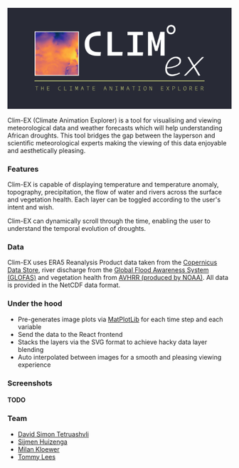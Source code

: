 <p align="center">
  <img src="https://github.com/davzzar/clim-AX/raw/master/turnoff/public/images/logos/readme-banner.png" alt="Clim-EX Logo Banner" width="738">
</p>

Clim-EX (Climate Animation Explorer) is a tool for visualising and viewing meteorological data and weather forecasts which will help understanding African droughts. This tool bridges the gap between the layperson and scientific meteorological experts making the viewing of this data enjoyable and aesthetically pleasing.

### Features

Clim-EX is capable of displaying temperature and temperature anomaly, topography, precipitation, the flow of water and rivers across the surface and vegetation health. Each layer can be toggled according to the user's intent and wish.

Clim-EX can dynamically scroll through the time, enabling the user to understand the temporal evolution of droughts.

### Data

Clim-EX uses ERA5 Reanalysis Product data taken from the [Copernicus Data Store](https://cds.climate.copernicus.eu/), river discharge from the [Global Flood Awareness System (GLOFAS)](https://cds.climate.copernicus.eu/cdsapp#!/dataset/cems-glofas-historical?tab=overview) and vegetation health from [AVHRR (produced by NOAA)](https://climatedataguide.ucar.edu/climate-data/ndvi-normalized-difference-vegetation-index-noaa-avhrr). All data is provided in the NetCDF data format.

### Under the hood

- Pre-generates image plots via [MatPlotLib](https://matplotlib.org/) for each time step and each variable
- Send the data to the React frontend
- Stacks the layers via the SVG format to achieve hacky data layer blending
- Auto interpolated between images for a smooth and pleasing viewing experience

### Screenshots

#### TODO

### Team

- [David Simon Tetruashvli](https://github.com/davzzar)
- [Sijmen Huizenga](https://github.com/SijmenHuizenga)
- [Milan Kloewer](https://github.com/milankl)
- [Tommy Lees](https://github.com/tommylees112)


